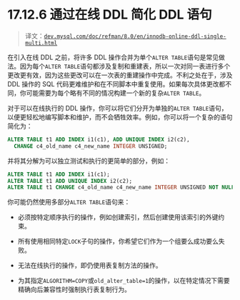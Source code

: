 # 17.12.6 通过在线 DDL 简化 DDL 语句

> 译文：[`dev.mysql.com/doc/refman/8.0/en/innodb-online-ddl-single-multi.html`](https://dev.mysql.com/doc/refman/8.0/en/innodb-online-ddl-single-multi.html)

在引入在线 DDL 之前，将许多 DDL 操作合并为单个`ALTER TABLE`语句是常见做法。因为每个`ALTER TABLE`语句都涉及复制和重建表，所以一次对同一表进行多个更改更有效，因为这些更改可以在一次表的重建操作中完成。不利之处在于，涉及 DDL 操作的 SQL 代码更难维护和在不同脚本中重复使用。如果每次具体更改都不同，你可能需要为每个略有不同的情况构建一个新的复杂`ALTER TABLE`。

对于可以在线执行的 DDL 操作，你可以将它们分开为单独的`ALTER TABLE`语句，以便更轻松地编写脚本和维护，而不会牺牲效率。例如，你可以将一个复杂的语句简化为：

```sql
ALTER TABLE t1 ADD INDEX i1(c1), ADD UNIQUE INDEX i2(c2),
  CHANGE c4_old_name c4_new_name INTEGER UNSIGNED;
```

并将其分解为可以独立测试和执行的更简单的部分，例如：

```sql
ALTER TABLE t1 ADD INDEX i1(c1);
ALTER TABLE t1 ADD UNIQUE INDEX i2(c2);
ALTER TABLE t1 CHANGE c4_old_name c4_new_name INTEGER UNSIGNED NOT NULL;
```

你可能仍然使用多部分`ALTER TABLE`语句来：

+   必须按特定顺序执行的操作，例如创建索引，然后创建使用该索引的外键约束。

+   所有使用相同特定`LOCK`子句的操作，你希望它们作为一个组要么成功要么失败。

+   无法在线执行的操作，即仍使用表复制方法的操作。

+   为其指定`ALGORITHM=COPY`或`old_alter_table=1`的操作，以在特定情况下需要精确向后兼容性时强制执行表复制行为。

